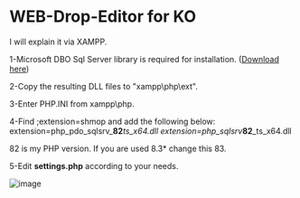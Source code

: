 # WEB-Drop-Editor for KO

I will explain it via XAMPP.

1-Microsoft DBO Sql Server library is required for installation. ([Download here](https://ko-yardim.com/yonlendirme?to=aHR0cHM6Ly9nby5taWNyb3NvZnQuY29tL2Z3bGluay8/bGlua2lkPTIyNTg4MTY=))

2-Copy the resulting DLL files to "xampp\php\ext".

3-Enter PHP.INI from xampp\php\.

4-Find ;extension=shmop and add the following below:
extension=php_pdo_sqlsrv_**82**_ts_x64.dll
extension=php_sqlsrv_**82**_ts_x64.dll

82 is my PHP version. If you are used 8.3* change this 83.

5-Edit **settings.php** according to your needs.

![image](https://github.com/alperkicirli/WEB-Drop-Editor/assets/137325060/04fd4f34-1b9c-4301-91d3-c17c94562fb1)
